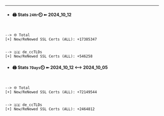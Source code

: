 

---
- #### 🖨️ **Stats** `24Hr`⏲️ ➼ 2024_10_12
```console


--> 🌐 Total
[+] New/ReNewed SSL Certs (ALL): +17385347


--> 🇩🇪 de_ccTLDs
[+] New/ReNewed SSL Certs (ALL): +546258

```

- #### 🖨️ **Stats** `7Days`⏲️ ➼ 2024_10_12 <--> 2024_10_05
```console


--> 🌐 Total
[+] New/ReNewed SSL Certs (ALL): +72149544


--> 🇩🇪 de_ccTLDs
[+] New/ReNewed SSL Certs (ALL): +2464812

```

